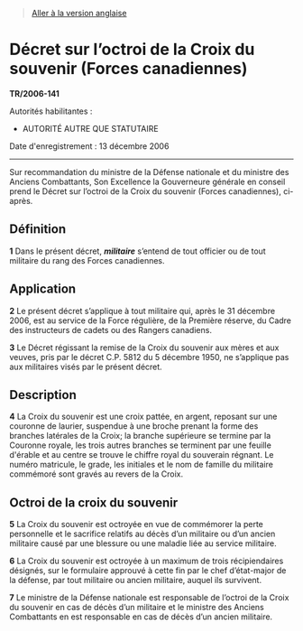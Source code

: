 > [Aller à la version anglaise](/en/Regulations/Statutory%20Instruments/2006/141.md)

# Décret sur l’octroi de la Croix du souvenir (Forces canadiennes)

**TR/2006-141**

Autorités habilitantes : 
- AUTORITÉ AUTRE QUE STATUTAIRE

Date d'enregistrement : 13 décembre 2006

----------

Sur recommandation du ministre de la Défense nationale et du ministre des Anciens Combattants, Son Excellence la Gouverneure générale en conseil prend le Décret sur l’octroi de la Croix du souvenir (Forces canadiennes), ci-après.




## Définition


**1** Dans le présent décret, ***militaire*** s’entend de tout officier ou de tout militaire du rang des Forces canadiennes.




## Application


**2** Le présent décret s’applique à tout militaire qui, après le 31 décembre 2006, est au service de la Force régulière, de la Première réserve, du Cadre des instructeurs de cadets ou des Rangers canadiens.



**3** Le Décret régissant la remise de la Croix du souvenir aux mères et aux veuves, pris par le décret C.P. 5812 du 5 décembre 1950, ne s’applique pas aux militaires visés par le présent décret.




## Description


**4** La Croix du souvenir est une croix pattée, en argent, reposant sur une couronne de laurier, suspendue à une broche prenant la forme des branches latérales de la Croix; la branche supérieure se termine par la Couronne royale, les trois autres branches se terminent par une feuille d'érable et au centre se trouve le chiffre royal du souverain régnant. Le numéro matricule, le grade, les initiales et le nom de famille du militaire commémoré sont gravés au revers de la Croix.




## Octroi de la croix du souvenir


**5** La Croix du souvenir est octroyée en vue de commémorer la perte personnelle et le sacrifice relatifs au décès d’un militaire ou d’un ancien militaire causé par une blessure ou une maladie liée au service militaire.



**6** La Croix du souvenir est octroyée à un maximum de trois récipiendaires désignés, sur le formulaire approuvé à cette fin par le chef d’état-major de la défense, par tout militaire ou ancien militaire, auquel ils survivent.



**7** Le ministre de la Défense nationale est responsable de l’octroi de la Croix du souvenir en cas de décès d’un militaire et le ministre des Anciens Combattants en est responsable en cas de décès d’un ancien militaire.



